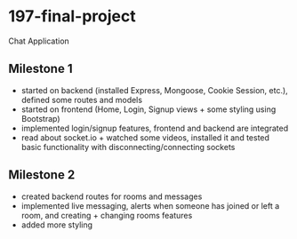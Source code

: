 # 197-final-project
Chat Application

## Milestone 1
* started on backend (installed Express, Mongoose, Cookie Session, etc.), defined some routes and models
* started on frontend (Home, Login, Signup views + some styling using Bootstrap)
* implemented login/signup features, frontend and backend are integrated
* read about socket.io + watched some videos, installed it and tested basic functionality with disconnecting/connecting sockets

## Milestone 2
* created backend routes for rooms and messages
* implemented live messaging, alerts when someone has joined or left a room, and creating + changing rooms features
* added more styling 
